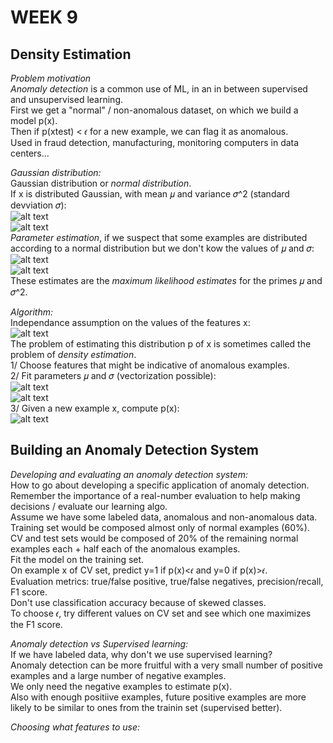 # **WEEK 9**

## **Density Estimation**  

*Problem motivation*  
*Anomaly detection* is a common use of ML, in an in between supervised and unsupervised learning.  
First we get a "normal" / non-anomalous dataset, on which we build a model p(x).  
Then if p(xtest) < 𝜖 for a new example, we can flag it as anomalous.  
Used in fraud detection, manufacturing, monitoring computers in data centers...

*Gaussian distribution:*  
Gaussian distribution or *normal distribution*.  
If x is distributed Gaussian, with mean 𝜇 and variance 𝜎^2 (standard devviation 𝜎):  
![alt text](https://i.imgur.com/E42UENI.png)  
![alt text](https://i.imgur.com/pxDjNDf.png)  
*Parameter estimation*, if we suspect that some examples are distributed according to a normal distribution but we don't kow the values of 𝜇 and 𝜎:  
![alt text](https://i.imgur.com/MI0j5Ro.png)  
![alt text](https://i.imgur.com/CXonuwa.png)  
These estimates are the *maximum likelihood estimates* for the primes 𝜇 and 𝜎^2.

*Algorithm:*  
Independance assumption on the values of the features x:  
![alt text](https://i.imgur.com/vz9fOHA.png)  
The problem of estimating this distribution p of x is sometimes called the problem of *density estimation*.  
1/ Choose features that might be indicative of anomalous examples.  
2/ Fit parameters 𝜇 and 𝜎 (vectorization possible):  
![alt text](https://i.imgur.com/pRdCrvD.png)  
![alt text](https://i.imgur.com/PSj7aAL.png)  
3/ Given a new example x, compute p(x):  
![alt text](https://i.imgur.com/qMT0jzu.png)  

## **Building an Anomaly Detection System**

*Developing and evaluating an anomaly detection system:*  
How to go about developing a specific application of anomaly detection.  
Remember the importance of a real-number evaluation to help making decisions / evaluate our learning algo.  
Assume we have some labeled data, anomalous and non-anomalous data.  
Training set would be composed almost only of normal examples (60%).  
CV and test sets would be composed of 20% of the remaining normal examples each + half each of the anomalous examples.  
Fit the model on the training set.  
On example x of CV set, predict y=1 if p(x)<𝜖 and y=0 if p(x)>𝜖.  
Evaluation metrics: true/false positive, true/false negatives, precision/recall, F1 score.  
Don't use classification accuracy because of skewed classes.  
To choose 𝜖, try different values on CV set and see which one maximizes the F1 score.

*Anomaly detection vs Supervised learning:*  
If we have labeled data, why don't we use supervised learning?  
Anomaly detection can be more fruitful with a very small number of positive examples and a large number of negative examples.  
We only need the negative examples to estimate p(x).  
Also with enough positiive examples, future positive examples are more likely to be similar to ones from the trainin set (supervised better).  

*Choosing what features to use:*  
